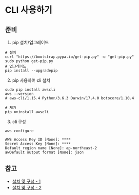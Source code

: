 # CLI 사용하기

## 준비
1. pip 설치/업그레이드
```
# 설치
curl "https://bootstrap.pypa.io/get-pip.py" -o "get-pip.py"
sudo python get-pip.py
# 업그레이드
pip install --upgradepip
```

2. pip 사용하여 cli 설치
```
sudo pip install awscli
aws --version
# aws-cli/1.15.4 Python/3.6.3 Darwin/17.4.0 botocore/1.10.4

# 제거
pip uninstall awscli
```

3. cli 구성
```
aws configure

AWS Access Key ID [None]: ****
Secret Access Key [None]: ****
Default region name [None]: ap-northeast-2
awDefault output format [None]: json
```

##  참고
* [설치 및 구성 - 1](https://docs.aws.amazon.com/ko_kr/streams/latest/dev/kinesis-tutorial-cli-installation.html)
* [설치 및 구성 - 2](https://docs.aws.amazon.com/ko_kr/cli/latest/userguide/installing.html)

